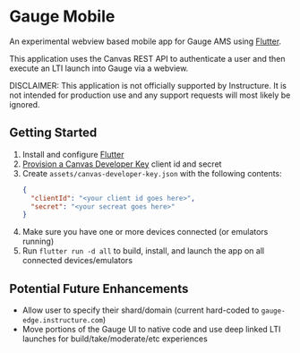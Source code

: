# Gauge Mobile

An experimental webview based mobile app for Gauge AMS using [Flutter](https://flutter.io/).

This application uses the Canvas REST API to authenticate a user and then execute an LTI launch into Gauge via a webview.

DISCLAIMER: This application is not officially supported by Instructure.  It is not intended for production use and any support requests will most likely be ignored.

## Getting Started

1. Install and configure [Flutter](https://flutter.io/)
2. [Provision a Canvas Developer Key](https://canvas.instructure.com/doc/api/file.oauth.html#oauth2-flow-0) client id and secret
3. Create `assets/canvas-developer-key.json` with the following contents:
    ```json
    {
      "clientId": "<your client id goes here>",
      "secret": "<your secreat goes here>"
    }
    ```
4. Make sure you have one or more devices connected (or emulators running)
5. Run `flutter run -d all` to build, install, and launch the app on all connected devices/emulators

## Potential Future Enhancements
* Allow user to specify their shard/domain (current hard-coded to `gauge-edge.instructure.com`)
* Move portions of the Gauge UI to native code and use deep linked LTI launches for build/take/moderate/etc experiences